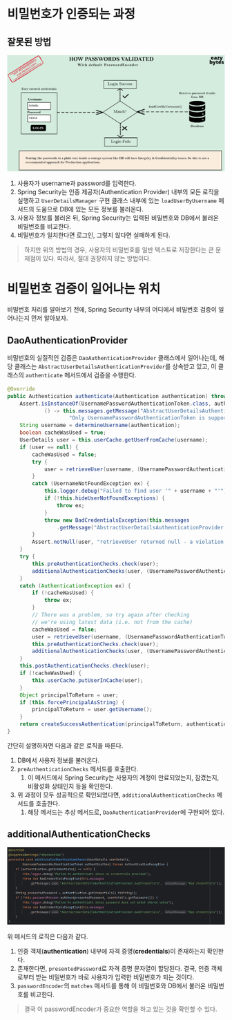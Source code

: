 # 비밀번호가 인증되는 과정

## 잘못된 방법

![Untitled](./images/security17.png)

1. 사용자가 username과 password를 입력한다.
2. Spring Security는 인증 제공자(Authentication Provider) 내부의 모든 로직을 실행하고 `UserDetailsManager` 구현 클래스 내부에 있는 `loadUserByUsername` 메서드의 도움으로 DB에 있는 모든 정보를 불러온다.
3. 사용자 정보를 불러온 뒤, Spring Security는 입력된 비밀번호와 DB에서 불러온 비밀번호를 비교한다.
4. 비밀번호가 일치한다면 로그인, 그렇지 않다면 실패하게 된다. 

> 하지만 위의 방법의 경우, 사용자의 비밀번호를 일반 텍스트로 저장한다는 큰 문제점이 있다. 따라서, 절대 권장하지 않는 방법이다.
> 

# 비밀번호 검증이 일어나는 위치

비밀번호 처리를 알아보기 전에, Spring Security 내부의 어디에서 비밀번호 검증이 일어나는지 먼저 알아보자.

## DaoAuthenticationProvider

비밀번호의 실질적인 검증은 `DaoAuthenticationProvider` 클래스에서 일어나는데, 해당 클래스는 `AbstractUserDetailsAuthenticationProvider`를 상속받고 있고, 이 클래스의 `authenticate` 메서드에서 검증을 수행한다.

```java
@Override
public Authentication authenticate(Authentication authentication) throws AuthenticationException {
	Assert.isInstanceOf(UsernamePasswordAuthenticationToken.class, authentication,
			() -> this.messages.getMessage("AbstractUserDetailsAuthenticationProvider.onlySupports",
					"Only UsernamePasswordAuthenticationToken is supported"));
	String username = determineUsername(authentication);
	boolean cacheWasUsed = true;
	UserDetails user = this.userCache.getUserFromCache(username);
	if (user == null) {
		cacheWasUsed = false;
		try {
			user = retrieveUser(username, (UsernamePasswordAuthenticationToken) authentication);
		}
		catch (UsernameNotFoundException ex) {
			this.logger.debug("Failed to find user '" + username + "'");
			if (!this.hideUserNotFoundExceptions) {
				throw ex;
			}
			throw new BadCredentialsException(this.messages
				.getMessage("AbstractUserDetailsAuthenticationProvider.badCredentials", "Bad credentials"));
		}
		Assert.notNull(user, "retrieveUser returned null - a violation of the interface contract");
	}
	try {
		this.preAuthenticationChecks.check(user);
		additionalAuthenticationChecks(user, (UsernamePasswordAuthenticationToken) authentication);
	}
	catch (AuthenticationException ex) {
		if (!cacheWasUsed) {
			throw ex;
		}
		// There was a problem, so try again after checking
		// we're using latest data (i.e. not from the cache)
		cacheWasUsed = false;
		user = retrieveUser(username, (UsernamePasswordAuthenticationToken) authentication);
		this.preAuthenticationChecks.check(user);
		additionalAuthenticationChecks(user, (UsernamePasswordAuthenticationToken) authentication);
	}
	this.postAuthenticationChecks.check(user);
	if (!cacheWasUsed) {
		this.userCache.putUserInCache(user);
	}
	Object principalToReturn = user;
	if (this.forcePrincipalAsString) {
		principalToReturn = user.getUsername();
	}
	return createSuccessAuthentication(principalToReturn, authentication, user);
}
```

간단히 설명하자면 다음과 같은 로직을 따른다. 

1. DB에서 사용자 정보를 불러온다. 
2. `preAuthenticationChecks` 메서드를 호출한다. 
    1. 이 메서드에서 Spring Security는 사용자의 계정이 만료되었는지, 잠겼는지, 비활성화 상태인지 등을 확인한다. 
3. 위 과정이 모두 성공적으로 확인되었다면, `additionalAuthenticationChecks` 메서드를 호출한다.
    1. 해당 메서드는 추상 메서드로, `DaoAuthenticationProvider`에 구현되어 있다.

## additionalAuthenticationChecks

![Untitled](./images/security18.png)

위 메서드의 로직은 다음과 같다.

1. 인증 객체(**authentication**) 내부에 자격 증명(**credentials**)이 존재하는지 확인한다. 
2. 존재한다면, `presentedPassword`로 자격 증명 문자열이 할당된다. 결국, 인증 객체로부터 받는 비밀번호가 바로 사용자가 입력한 비밀번호가 되는 것이다. 
3. `passwordEncoder`의 `matches` 메서드를 통해 이 비밀번호와 DB에서 불러온 비밀번호를 비교한다.

> 결국 이 passwordEncoder가 중요한 역할을 하고 있는 것을 확인할 수 있다.
>